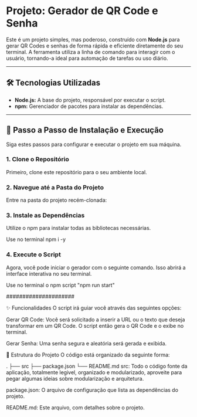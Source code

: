 # Projeto: Gerador de QR Code e Senha

Este é um projeto simples, mas poderoso, construído com **Node.js** para gerar QR Codes e senhas de forma rápida e eficiente diretamente do seu terminal. A ferramenta utiliza a linha de comando para interagir com o usuário, tornando-a ideal para automação de tarefas ou uso diário.

---

## 🛠️ Tecnologias Utilizadas

* **Node.js:** A base do projeto, responsável por executar o script.
* **npm:** Gerenciador de pacotes para instalar as dependências.

---

## 🚀 Passo a Passo de Instalação e Execução

Siga estes passos para configurar e executar o projeto em sua máquina.

### 1. Clone o Repositório
Primeiro, clone este repositório para o seu ambiente local.

### 2. Navegue até a Pasta do Projeto
Entre na pasta do projeto recém-clonada:

### 3. Instale as Dependências
Utilize o npm para instalar todas as bibliotecas necessárias.

Use no terminal npm i -y

### 4. Execute o Script
Agora, você pode iniciar o gerador com o seguinte comando. Isso abrirá a interface interativa no seu terminal.

Use no terminal o npm script "npm run start"

#####################

✨ Funcionalidades
O script irá guiar você através das seguintes opções:

Gerar QR Code: Você será solicitado a inserir a URL ou o texto que deseja transformar em um QR Code. O script então gera o QR Code e o exibe no terminal.

Gerar Senha: Uma senha segura e aleatória será gerada e exibida.

📂 Estrutura do Projeto
O código está organizado da seguinte forma:

.
├── src
├── package.json
└── README.md
src: Todo o código fonte da aplicação, totalmente legivel, organizado e modularizado, aproveite para pegar algumas ideias sobre modularização e arquitetura.

package.json: O arquivo de configuração que lista as dependências do projeto.

README.md: Este arquivo, com detalhes sobre o projeto.

